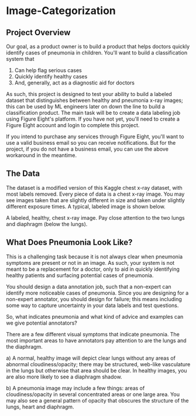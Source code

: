 # Image-Categorization
## Project Overview
Our goal, as a product owner is to build a product that helps doctors quickly identify cases of pneumonia in children. You'll want to build a classification system that

1) Can help flag serious cases
2) Quickly identify healthy cases
3) And, generally, act as a diagnostic aid for doctors

As such, this project is designed to test your ability to build a labeled dataset that distinguishes between healthy and pneumonia x-ray images; this can be used by ML engineers later on down the line to build a classification product. The main task will be to create a data labeling job using Figure Eight's platform. If you have not yet, you'll need to create a Figure Eight account and login to complete this project.

If you intend to purchase any services through Figure Eight, you'll want to use a valid business email so you can receive notifications. But for the project, if you do not have a business email, you can use the above workaround in the meantime.

## The Data
The dataset is a modified version of this Kaggle chest x-ray dataset, with most labels removed. Every piece of data is a chest x-ray image. You may see images taken that are slightly different in size and taken under slightly different exposure times. A typical, labeled image is shown below.

A labeled, healthy, chest x-ray image. Pay close attention to the two lungs and diaphragm (below the lungs).

## What Does Pneumonia Look Like?
This is a challenging task because it is not always clear when pneumonia symptoms are present or not in an image. As such, your system is not meant to be a replacement for a doctor, only to aid in quickly identifying healthy patients and surfacing potential cases of pneumonia.

You should design a data annotation job, such that a non-expert can identify more noticeable cases of pneumonia. Since you are designing for a non-expert annotator, you should design for failure; this means including some way to capture uncertainty in your data labels and test questions.

So, what indicates pneumonia and what kind of advice and examples can we give potential annotators?

There are a few different visual symptoms that indicate pneumonia. The most important areas to have annotators pay attention to are the lungs and the diaphragm.

a) A normal, healthy image will depict clear lungs without any areas of abnormal cloudiness/opacity; there may be structured, web-like vasculature in the lungs but otherwise that area should be clear. In healthy images, you are also more likely to see a diaphragm shadow.

b) A pneumonia image may include a few things: areas of cloudiness/opacity in several concentrated areas or one large area. You may also see a general pattern of opacity that obscures the structure of the lungs, heart and diaphragm.

